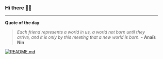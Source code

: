 ### Hi there 👋🏻


---

**Quote of the day**

> *Each friend represents a world in us, a world not born until they arrive, and it is only by this meeting that a new world is born.* - **Anaïs Nin** 

[![README.md](https://github.com/marcolovazzano/marcolovazzano/actions/workflows/readme.yml/badge.svg?branch=main)](https://github.com/marcolovazzano/marcolovazzano/actions/workflows/readme.yml)
